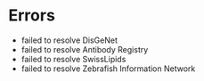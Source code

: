 # Errors

- failed to resolve DisGeNet
- failed to resolve Antibody Registry
- failed to resolve SwissLipids
- failed to resolve Zebrafish Information Network